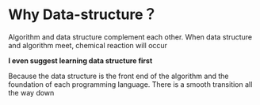 # Why Data-structure？
Algorithm and data structure complement each other. When data structure and algorithm meet, chemical reaction will occur

**I even suggest learning data structure first**

Because the data structure is the front end of the algorithm and the foundation of each programming language. 
There is a smooth transition all the way down
